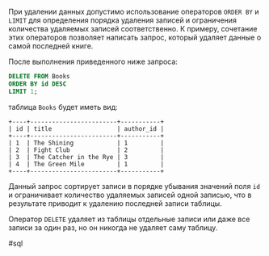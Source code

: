 При удалении данных допустимо использование операторов `ORDER BY` и `LIMIT` для определения порядка удаления записей и ограничения количества удаляемых записей соответственно. К примеру, сочетание этих операторов позволяет написать запрос, который удаляет данные о самой последней книге.

После выполнения приведенного ниже запроса:

```sql
DELETE FROM Books
ORDER BY id DESC
LIMIT 1;
```

таблица `Books` будет иметь вид:

```no-highlight
+----+------------------------+-----------+
| id | title                  | author_id |
+----+------------------------+-----------+
| 1  | The Shining            | 1         |
| 2  | Fight Club             | 2         |
| 3  | The Catcher in the Rye | 3         |
| 4  | The Green Mile         | 1         |
+----+------------------------+-----------+
```

Данный запрос сортирует записи в порядке убывания значений поля `id` и ограничивает количество удаляемых записей одной записью, что в результате приводит к удалению последней записи таблицы.

Оператор `DELETE` удаляет из таблицы отдельные записи или даже все записи за один раз, но он никогда не удаляет саму таблицу.

#sql